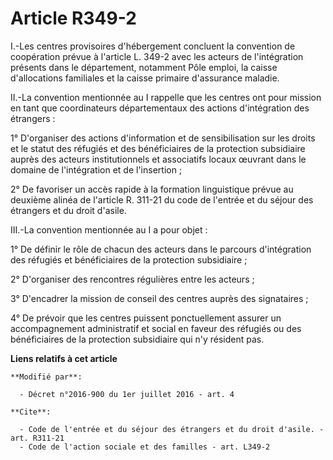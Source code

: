 # Article R349-2

I.-Les centres provisoires d'hébergement concluent la convention de coopération prévue à l'article L. 349-2 avec les acteurs
de l'intégration présents dans le département, notamment Pôle emploi, la caisse d'allocations familiales et la caisse
primaire d'assurance maladie. 

II.-La convention mentionnée au I rappelle que les centres ont pour mission en tant que coordinateurs départementaux des
actions d'intégration des étrangers : 

1° D'organiser des actions d'information et de sensibilisation sur les droits et le statut des réfugiés et des bénéficiaires
de la protection subsidiaire auprès des acteurs institutionnels et associatifs locaux œuvrant dans le domaine de
l'intégration et de l'insertion ; 

2° De favoriser un accès rapide à la formation linguistique prévue au deuxième alinéa de l'article R. 311-21 du code de
l'entrée et du séjour des étrangers et du droit d'asile. 

III.-La convention mentionnée au I a pour objet : 

1° De définir le rôle de chacun des acteurs dans le parcours d'intégration des réfugiés et bénéficiaires de la protection
subsidiaire ; 

2° D'organiser des rencontres régulières entre les acteurs ; 

3° D'encadrer la mission de conseil des centres auprès des signataires ; 

4° De prévoir que les centres puissent ponctuellement assurer un accompagnement administratif et social en faveur des
réfugiés ou des bénéficiaires de la protection subsidiaire qui n'y résident pas.

**Liens relatifs à cet article**

	**Modifié par**:

	  - Décret n°2016-900 du 1er juillet 2016 - art. 4

	**Cite**:

	  - Code de l'entrée et du séjour des étrangers et du droit d'asile. - art. R311-21
	  - Code de l'action sociale et des familles - art. L349-2
